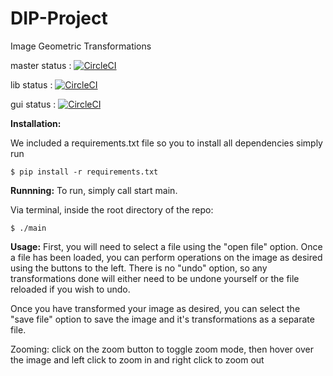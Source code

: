 # DIP-Project
Image Geometric Transformations

master status : [![CircleCI](https://circleci.com/gh/TetroVolt/DIP-Project/tree/master.svg?style=svg)](https://circleci.com/gh/TetroVolt/DIP-Project/tree/master)

lib status : [![CircleCI](https://circleci.com/gh/TetroVolt/DIP-Project/tree/lib.svg?style=svg)](https://circleci.com/gh/TetroVolt/DIP-Project/tree/lib)

gui status : [![CircleCI](https://circleci.com/gh/TetroVolt/DIP-Project/tree/gui.svg?style=svg)](https://circleci.com/gh/TetroVolt/DIP-Project/tree/gui)

**Installation:**

We included a requirements.txt file so you to install all dependencies simply run

```$ pip install -r requirements.txt ```

**Runnning:**
To run, simply call start main.

Via terminal, inside the root directory of the repo:  

```$ ./main```

**Usage:**
First, you will need to select a file using the "open file" option.  Once a file has been loaded, you can
perform operations on the image as desired using the buttons to the left.  There is no "undo" option, so any
transformations done will either need to be undone yourself or the file reloaded if you wish to undo.

Once you have transformed your image as desired, you can select the "save file" option to save the image
and it's transformations as a separate file.

Zooming: click on the zoom button to toggle zoom mode, then hover over the image and left click to zoom in and right click to zoom out

